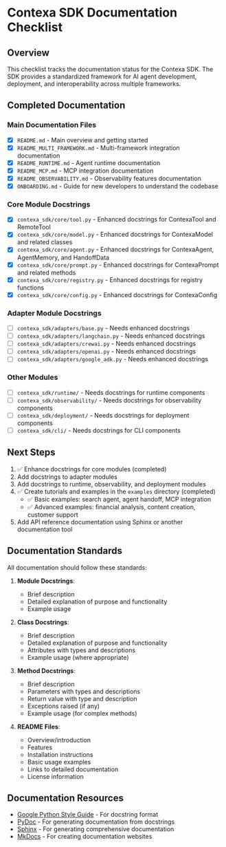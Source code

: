 # Contexa SDK Documentation Checklist

## Overview

This checklist tracks the documentation status for the Contexa SDK. The SDK provides a standardized framework for AI agent development, deployment, and interoperability across multiple frameworks.

## Completed Documentation

### Main Documentation Files

- [x] `README.md` - Main overview and getting started
- [x] `README_MULTI_FRAMEWORK.md` - Multi-framework integration documentation
- [x] `README_RUNTIME.md` - Agent runtime documentation
- [x] `README_MCP.md` - MCP integration documentation
- [x] `README_OBSERVABILITY.md` - Observability features documentation
- [x] `ONBOARDING.md` - Guide for new developers to understand the codebase

### Core Module Docstrings

- [x] `contexa_sdk/core/tool.py` - Enhanced docstrings for ContexaTool and RemoteTool
- [x] `contexa_sdk/core/model.py` - Enhanced docstrings for ContexaModel and related classes
- [x] `contexa_sdk/core/agent.py` - Enhanced docstrings for ContexaAgent, AgentMemory, and HandoffData
- [x] `contexa_sdk/core/prompt.py` - Enhanced docstrings for ContexaPrompt and related methods
- [x] `contexa_sdk/core/registry.py` - Enhanced docstrings for registry functions
- [x] `contexa_sdk/core/config.py` - Enhanced docstrings for ContexaConfig

### Adapter Module Docstrings

- [ ] `contexa_sdk/adapters/base.py` - Needs enhanced docstrings
- [ ] `contexa_sdk/adapters/langchain.py` - Needs enhanced docstrings
- [ ] `contexa_sdk/adapters/crewai.py` - Needs enhanced docstrings
- [ ] `contexa_sdk/adapters/openai.py` - Needs enhanced docstrings
- [ ] `contexa_sdk/adapters/google_adk.py` - Needs enhanced docstrings

### Other Modules

- [ ] `contexa_sdk/runtime/` - Needs docstrings for runtime components
- [ ] `contexa_sdk/observability/` - Needs docstrings for observability components
- [ ] `contexa_sdk/deployment/` - Needs docstrings for deployment components
- [ ] `contexa_sdk/cli/` - Needs docstrings for CLI components

## Next Steps

1. ✅ Enhance docstrings for core modules (completed)
2. Add docstrings to adapter modules
3. Add docstrings to runtime, observability, and deployment modules
4. ✅ Create tutorials and examples in the `examples` directory (completed)
   - ✅ Basic examples: search agent, agent handoff, MCP integration
   - ✅ Advanced examples: financial analysis, content creation, customer support
5. Add API reference documentation using Sphinx or another documentation tool

## Documentation Standards

All documentation should follow these standards:

1. **Module Docstrings**:
   - Brief description
   - Detailed explanation of purpose and functionality
   - Example usage

2. **Class Docstrings**:
   - Brief description
   - Detailed explanation of purpose and functionality
   - Attributes with types and descriptions
   - Example usage (where appropriate)

3. **Method Docstrings**:
   - Brief description
   - Parameters with types and descriptions
   - Return value with type and description
   - Exceptions raised (if any)
   - Example usage (for complex methods)

4. **README Files**:
   - Overview/introduction
   - Features
   - Installation instructions
   - Basic usage examples
   - Links to detailed documentation
   - License information

## Documentation Resources

- [Google Python Style Guide](https://google.github.io/styleguide/pyguide.html) - For docstring format
- [PyDoc](https://docs.python.org/3/library/pydoc.html) - For generating documentation from docstrings
- [Sphinx](https://www.sphinx-doc.org/) - For generating comprehensive documentation
- [MkDocs](https://www.mkdocs.org/) - For creating documentation websites 